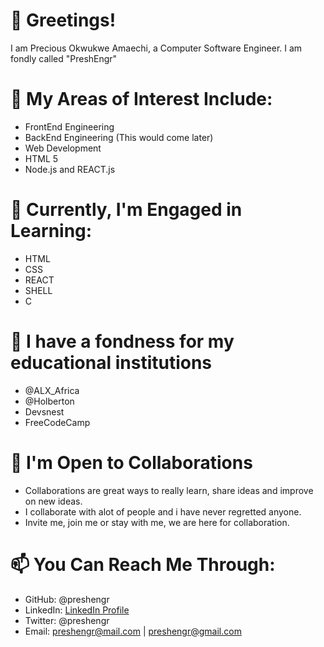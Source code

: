 # 👋 Greetings!
I am Precious Okwukwe Amaechi, a Computer Software Engineer. I am fondly called "PreshEngr"

# 👀 My Areas of Interest Include:
- FrontEnd Engineering
- BackEnd Engineering (This would come later)
- Web Development
- HTML 5
- Node.js and REACT.js

# 🌱 Currently, I'm Engaged in Learning:
- HTML
- CSS
- REACT
- SHELL
- C 

# 👋 I have a fondness for my educational institutions
- @ALX_Africa
- @Holberton
- Devsnest
- FreeCodeCamp

# 💞️ I'm Open to Collaborations
- Collaborations are great ways to really learn, share ideas and improve on new ideas.
- I collaborate with alot of people and i have never regretted anyone.
- Invite me, join me or stay with me, we are here for collaboration.

# 📫 You Can Reach Me Through:
- GitHub: @preshengr
- LinkedIn: [LinkedIn Profile](https://www.linkedin.com/in/preshengr/)
- Twitter: @preshengr
- Email: preshengr@mail.com | preshengr@gmail.com
<!---
preshengr/preshengr is a ✨ special ✨ repository because its `README.md` (this file) appears on your GitHub profile.
You can click the Preview link to take a look at your changes.
--->
